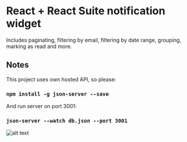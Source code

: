 # React + React Suite notification widget

Includes paginating, filtering by email, filtering by date range, grouping, marking as read and more.

## Notes

This project uses own hosted API, so please:

### `npm install -g json-server --save`

And run server on port 3001:

### `json-server --watch db.json --port 3001`

![alt text](https://github.com/raibikys/notificationsWidge/master/public/widget.png?raw=true)
